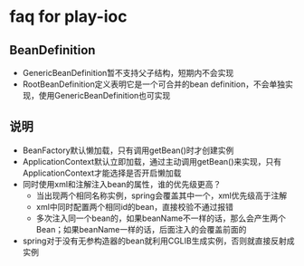 # faq for play-ioc


## BeanDefinition
- GenericBeanDefinition暂不支持父子结构，短期内不会实现
- RootBeanDefinition定义表明它是一个可合并的bean definition，不会单独实现，使用GenericBeanDefinition也可实现  


## 说明
- BeanFactory默认懒加载，只有调用getBean()时才创建实例 
- ApplicationContext默认立即加载，通过主动调用getBean()来实现，只有ApplicationContext才能选择是否开启懒加载
- 同时使用xml和注解注入bean的属性，谁的优先级更高？  
    - 当出现两个相同名称实例，spring会覆盖其中一个，xml优先级高于注解  
    - xml中同时配置两个相同id的bean，直接校验不通过报错
    -  多次注入同一个bean的，如果beanName不一样的话，那么会产生两个Bean；如果beanName一样的话，后面注入的会覆盖前面的
- spring对于没有无参构造器的bean就利用CGLIB生成实例，否则就直接反射成实例
  



